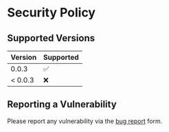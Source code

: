 # Security Policy

## Supported Versions

| Version | Supported          |
| ------- | ------------------ |
| 0.0.3   | :white_check_mark: |
| < 0.0.3   | :x:                |

## Reporting a Vulnerability

Please report any vulnerability via the [bug report](https://github.com/Hyper-Dragon/DgtAngel/issues/new?assignees=&labels=&template=bug_report.md&title=SECURITY) form.
